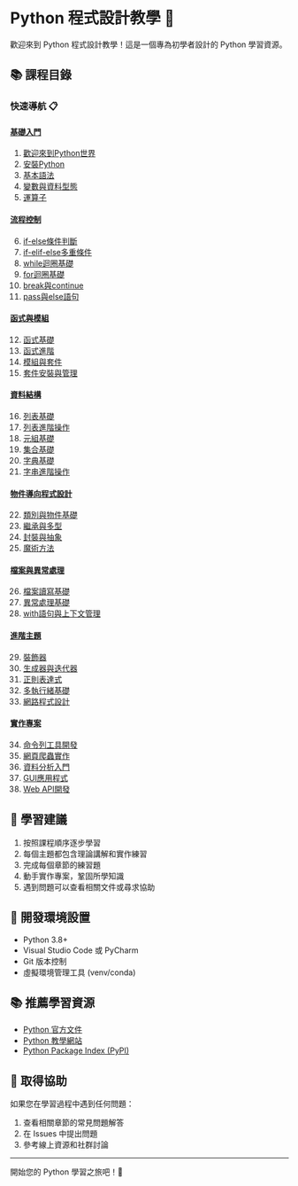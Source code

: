 # Python 程式設計教學 🐍

歡迎來到 Python 程式設計教學！這是一個專為初學者設計的 Python 學習資源。

## 📚 課程目錄

### 快速導航 📋

#### [基礎入門](#基礎入門)
1. [歡迎來到Python世界](001_welcome_to_python.md)
2. [安裝Python](002_install_python.md)
3. [基本語法](003_basic_syntax.md)
4. [變數與資料型態](004_variables_and_data_types.md)
5. [運算子](005_operators.md)

#### [流程控制](#流程控制)
6. [if-else條件判斷](006_if_else.md)
7. [if-elif-else多重條件](007_if_elif_else.md)
8. [while迴圈基礎](008_while_loop.md)
9. [for迴圈基礎](009_for_loop.md)
10. [break與continue](010_break_and_continue.md)
11. [pass與else語句](011_pass_and_else.md)

#### [函式與模組](#函式與模組)
12. [函式基礎](012_functions_basics.md)
13. [函式進階](013_functions_advanced.md)
14. [模組與套件](014_modules_and_packages.md)
15. [套件安裝與管理](015_package_management.md)

#### [資料結構](#資料結構)
16. [列表基礎](016_lists_basics.md)
17. [列表進階操作](017_lists_advanced.md)
18. [元組基礎](018_tuples.md)
19. [集合基礎](019_sets.md)
20. [字典基礎](020_dictionaries.md)
21. [字串進階操作](021_strings_advanced.md)

#### [物件導向程式設計](#物件導向程式設計)
22. [類別與物件基礎](022_classes_and_objects.md)
23. [繼承與多型](023_inheritance_and_polymorphism.md)
24. [封裝與抽象](024_encapsulation_and_abstraction.md)
25. [魔術方法](025_magic_methods.md)

#### [檔案與異常處理](#檔案與異常處理)
26. [檔案讀寫基礎](026_file_io_basics.md)
27. [異常處理基礎](027_exception_handling.md)
28. [with語句與上下文管理](028_with_statement.md)

#### [進階主題](#進階主題)
29. [裝飾器](029_decorators.md)
30. [生成器與迭代器](030_generators_and_iterators.md)
31. [正則表達式](031_regular_expressions.md)
32. [多執行緒基礎](032_threading_basics.md)
33. [網路程式設計](033_network_programming.md)

#### [實作專案](#實作專案)
34. [命令列工具開發](034_cli_tool_project.md)
35. [網頁爬蟲實作](035_web_scraping_project.md)
36. [資料分析入門](036_data_analysis_project.md)
37. [GUI應用程式](037_gui_project.md)
38. [Web API開發](038_web_api_project.md)

## 📝 學習建議

1. 按照課程順序逐步學習
2. 每個主題都包含理論講解和實作練習
3. 完成每個章節的練習題
4. 動手實作專案，鞏固所學知識
5. 遇到問題可以查看相關文件或尋求協助

## 🔧 開發環境設置

- Python 3.8+ 
- Visual Studio Code 或 PyCharm
- Git 版本控制
- 虛擬環境管理工具 (venv/conda)

## 📚 推薦學習資源

- [Python 官方文件](https://docs.python.org/)
- [Python 教學網站](https://www.python.org/about/gettingstarted/)
- [Python Package Index (PyPI)](https://pypi.org/)

## 🤝 取得協助

如果您在學習過程中遇到任何問題：
1. 查看相關章節的常見問題解答
2. 在 Issues 中提出問題
3. 參考線上資源和社群討論

---

開始您的 Python 學習之旅吧！🚀

